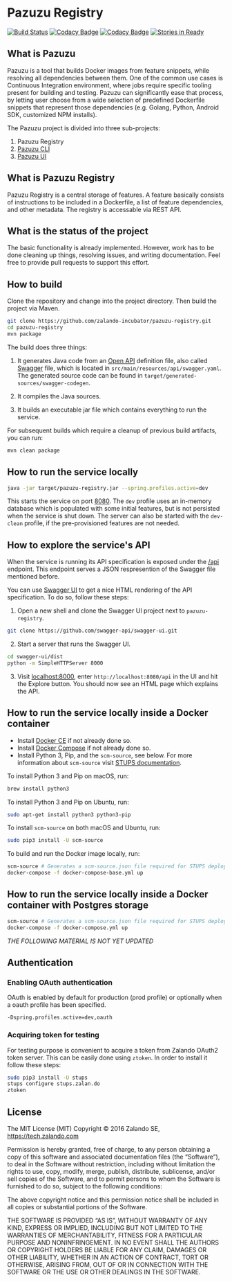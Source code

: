 # Pazuzu Registry

[![Build Status](https://travis-ci.org/zalando-incubator/pazuzu-registry.svg?branch=master)](https://travis-ci.org/zalando-incubator/pazuzu-registry)
[![Codacy Badge](https://api.codacy.com/project/badge/grade/018a3e5ab4bc4888aa785aa736e0aa6e)](https://www.codacy.com/app/pgronkiewicz/pazuzu-registry)
[![Codacy Badge](https://api.codacy.com/project/badge/coverage/018a3e5ab4bc4888aa785aa736e0aa6e)](https://www.codacy.com/app/Pazuzu/pazuzu-registry)
[![Stories in Ready](https://badge.waffle.io/zalando-incubator/pazuzu-registry.png?label=ready&title=Ready)](http://waffle.io/zalando-incubator/pazuzu-registry)

## What is Pazuzu

Pazuzu is a tool that builds Docker images from feature snippets, while resolving all dependencies between them. One of the common use cases is Continuous Integration environment, where jobs require specific tooling present for building and testing. Pazuzu can significantly ease that process, by letting user choose from a wide selection of predefined Dockerfile snippets that represent those dependencies (e.g. Golang, Python, Android SDK, customized NPM installs).

The Pazuzu project is divided into three sub-projects:

1. Pazuzu Registry
2. [Pazuzu CLI](https://github.com/zalando-incubator/pazuzu)
3. [Pazuzu UI](https://github.com/zalando-incubator/pazuzu-ui)

## What is Pazuzu Registry

Pazuzu Registry is a central storage of features. A feature basically consists of instructions to be included in a Dockerfile, a list of feature dependencies, and other metadata. The registry is accessable via REST API.

## What is the status of the project

The basic functionality is already implemented. However, work has to be done cleaning up things, resolving issues, and writing documentation. Feel free to provide pull requests to support this effort.

## How to build

Clone the repository and change into the project directory. Then build the project via Maven.

```bash
git clone https://github.com/zalando-incubator/pazuzu-registry.git
cd pazuzu-registry
mvn package
```

The build does three things:

1. It generates Java code from an [Open API](https://www.openapis.org/) definition file, also called [Swagger](http://swagger.io/) file, which is located in `src/main/resources/api/swagger.yaml`. The generated source code can be found in `target/generated-sources/swagger-codegen`.

2. It compiles the Java sources.

3. It builds an executable jar file which contains everything to run the service.

For subsequent builds which require a cleanup of previous build artifacts, you can run:

```bash
mvn clean package
```

## How to run the service locally

```bash
java -jar target/pazuzu-registry.jar --spring.profiles.active=dev
```

This starts the service on port [8080](http://localhost:8080). The `dev` profile uses an in-memory database which is populated with some initial features, but is not persisted when the service is shut down. The server can also be started with the `dev-clean` profile, if the pre-provisioned features are not needed.

## How to explore the service's API

When the service is running its API specification is exposed under the [/api](http://localhost:8080/api) endpoint. This endpoint serves a JSON respresention of the Swagger file mentioned before.

You can use [Swagger UI](http://swagger.io/swagger-ui/) to get a nice HTML rendering of the API specification. To do so, follow these steps:

1. Open a new shell and clone the Swagger UI project next to `pazuzu-registry`.

```bash
git clone https://github.com/swagger-api/swagger-ui.git
```

2. Start a server that runs the Swagger UI.

```bash
cd swagger-ui/dist
python -m SimpleHTTPServer 8000
```

3. Visit [localhost:8000](http://localhost:8080), enter `http://localhost:8080/api` in the UI and hit the Explore button. You should now see an HTML page which explains the API.

## How to run the service locally inside a Docker container

* Install [Docker CE](https://docs.docker.com/engine/installation/) if not already done so.
* Install [Docker Compose](https://docs.docker.com/compose/install/) if not already done so.
* Install Python 3, Pip, and the `scm-source`, see below. For more information about `scm-source` visit [STUPS documentation](https://docs.stups.io/).

To install Python 3 and Pip on macOS, run:

```bash
brew install python3
```

To install Python 3 and Pip on Ubuntu, run:

```bash
sudo apt-get install python3 python3-pip
```

To install `scm-source` on both macOS and Ubuntu, run:

```bash
sudo pip3 install -U scm-source
```

To build and run the Docker image locally, run:

```bash
scm-source # Generates a scm-source.json file required for STUPS deployment.
docker-compose -f docker-compose-base.yml up
```

## How to run the service locally inside a Docker container with Postgres storage

```bash
scm-source # Generates a scm-source.json file required for STUPS deployment.
docker-compose -f docker-compose.yml up
```

*THE FOLLOWING MATERIAL IS NOT YET UPDATED*

## Authentication

### Enabling OAuth authentication

OAuth is enabled by default for production (prod profile) or optionally when a oauth profile has been specified.

```
-Dspring.profiles.active=dev,oauth
```

### Acquiring token for testing

For testing purpose is convenient to acquire a token from Zalando OAuth2 token server. This can be easily done using `ztoken`. In order to install it follow these steps:

```bash
sudo pip3 install -U stups
stups configure stups.zalan.do
ztoken
```

## License

The MIT License (MIT)
Copyright © 2016 Zalando SE, https://tech.zalando.com

Permission is hereby granted, free of charge, to any person obtaining a copy
of this software and associated documentation files (the “Software”), to deal
in the Software without restriction, including without limitation the rights
to use, copy, modify, merge, publish, distribute, sublicense, and/or sell
copies of the Software, and to permit persons to whom the Software is
furnished to do so, subject to the following conditions:

The above copyright notice and this permission notice shall be included in
all copies or substantial portions of the Software.

THE SOFTWARE IS PROVIDED “AS IS”, WITHOUT WARRANTY OF ANY KIND, EXPRESS OR
IMPLIED, INCLUDING BUT NOT LIMITED TO THE WARRANTIES OF MERCHANTABILITY,
FITNESS FOR A PARTICULAR PURPOSE AND NONINFRINGEMENT. IN NO EVENT SHALL THE
AUTHORS OR COPYRIGHT HOLDERS BE LIABLE FOR ANY CLAIM, DAMAGES OR OTHER
LIABILITY, WHETHER IN AN ACTION OF CONTRACT, TORT OR OTHERWISE, ARISING FROM,
OUT OF OR IN CONNECTION WITH THE SOFTWARE OR THE USE OR OTHER DEALINGS IN
THE SOFTWARE.
